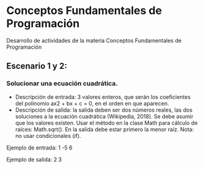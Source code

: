# Conceptos Fundamentales de Programación
Desarrollo de actividades de la materia Conceptos Fundamentales de Programación

## Escenario 1 y 2:
### Solucionar una ecuación cuadrática.

* Descripción de entrada: 3 valores enteros, que serán los coeficientes del polinomio ax2 + bx + c = 0, en el orden en que aparecen.
* Descripción de salida: la salida deben ser dos números reales, las dos soluciones a la ecuación cuadrática (Wikipedia, 2018). Se debe asumir que los valores existen. Usar el método en la clase Math para cálculo de raíces: Math.sqrt(). En la salida debe estar primero la menor raíz. Nota: no usar condicionales (if).

Ejemplo de entrada:
1 -5 6

Ejemplo de salida:
2 3
